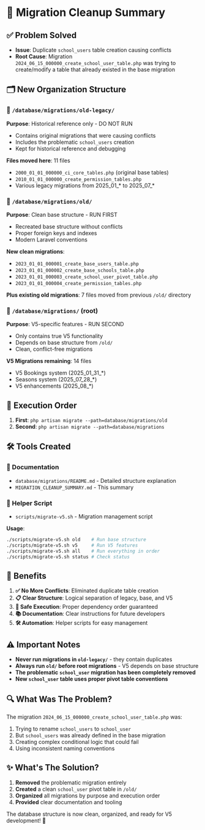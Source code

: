 # 🔄 Migration Cleanup Summary

## ✅ Problem Solved
- **Issue**: Duplicate `school_users` table creation causing conflicts
- **Root Cause**: Migration `2024_06_15_000000_create_school_user_table.php` was trying to create/modify a table that already existed in the base migration

## 🗂️ New Organization Structure

### 📁 `/database/migrations/old-legacy/` 
**Purpose**: Historical reference only - DO NOT RUN
- Contains original migrations that were causing conflicts
- Includes the problematic `school_users` creation
- Kept for historical reference and debugging

**Files moved here**: 11 files
- `2000_01_01_000000_ci_core_tables.php` (original base tables)
- `2010_01_01_000000_create_permission_tables.php`  
- Various legacy migrations from 2025_01_* to 2025_07_*

### 📁 `/database/migrations/old/`
**Purpose**: Clean base structure - RUN FIRST
- Recreated base structure without conflicts
- Proper foreign keys and indexes
- Modern Laravel conventions

**New clean migrations**:
- `2023_01_01_000001_create_base_users_table.php`
- `2023_01_01_000002_create_base_schools_table.php`  
- `2023_01_01_000003_create_school_user_pivot_table.php`
- `2023_01_01_000004_create_permission_tables.php`

**Plus existing old migrations**: 7 files moved from previous `/old/` directory

### 📁 `/database/migrations/` (root)
**Purpose**: V5-specific features - RUN SECOND  
- Only contains true V5 functionality
- Depends on base structure from `/old/`
- Clean, conflict-free migrations

**V5 Migrations remaining**: 14 files
- V5 Bookings system (2025_01_31_*)
- Seasons system (2025_07_28_*)  
- V5 enhancements (2025_08_*)

## 🚀 Execution Order

1. **First**: `php artisan migrate --path=database/migrations/old`
2. **Second**: `php artisan migrate --path=database/migrations`

## 🛠️ Tools Created

### 📖 Documentation
- `database/migrations/README.md` - Detailed structure explanation
- `MIGRATION_CLEANUP_SUMMARY.md` - This summary

### 🔧 Helper Script  
- `scripts/migrate-v5.sh` - Migration management script

**Usage**:
```bash
./scripts/migrate-v5.sh old    # Run base structure
./scripts/migrate-v5.sh v5     # Run V5 features  
./scripts/migrate-v5.sh all    # Run everything in order
./scripts/migrate-v5.sh status # Check status
```

## 🎯 Benefits

1. **✅ No More Conflicts**: Eliminated duplicate table creation
2. **📋 Clear Structure**: Logical separation of legacy, base, and V5
3. **🔄 Safe Execution**: Proper dependency order guaranteed
4. **📚 Documentation**: Clear instructions for future developers
5. **🛠️ Automation**: Helper scripts for easy management

## ⚠️ Important Notes

- **Never run migrations in `old-legacy/`** - they contain duplicates
- **Always run `old/` before root migrations** - V5 depends on base structure  
- **The problematic `school_user` migration has been completely removed**
- **New `school_user` table uses proper pivot table conventions**

## 🔍 What Was The Problem?

The migration `2024_06_15_000000_create_school_user_table.php` was:
1. Trying to rename `school_users` to `school_user`
2. But `school_users` was already defined in the base migration
3. Creating complex conditional logic that could fail
4. Using inconsistent naming conventions

## ✨ What's The Solution?

1. **Removed** the problematic migration entirely
2. **Created** a clean `school_user` pivot table in `/old/`  
3. **Organized** all migrations by purpose and execution order
4. **Provided** clear documentation and tooling

The database structure is now clean, organized, and ready for V5 development! 🎉